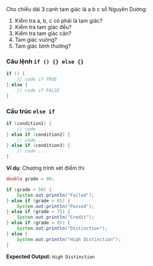 Cho chiều dài 3 cạnh tam giác là a b c số Nguyên Dương:
1. Kiểm tra a, b, c có phải là tam giác? 
2. Kiểm tra tam giác đều?
3. Kiểm tra tam giác cân?
4. Tam giác vuông?
5. Tam giác bình thường?

### Câu lệnh `if () {} else {}`
```java
if () {
	// code if TRUE
} else {
	// code if FALSE
}
```
### Cấu trúc `else if`
```java
if (condition1) {
	// code ...
} else if (condition2) {
	// code ...
} else if (condition3) {
	// code ...
}
```

**Ví dụ**: Chương trình xét điểm thi
```java
double grade = 90;

if (grade < 50) {
	System.out.println("Failed");
} else if (grade < 65) {
	System.out.println("Passed");
} else if (grade < 75) {
	System.out.println("Credit");
} else if (grade < 85) {
	System.out.println("Distinction");
} else {
	System.out.println("High Distinction");
}
```

**Expected Output:** `High Distinction`




